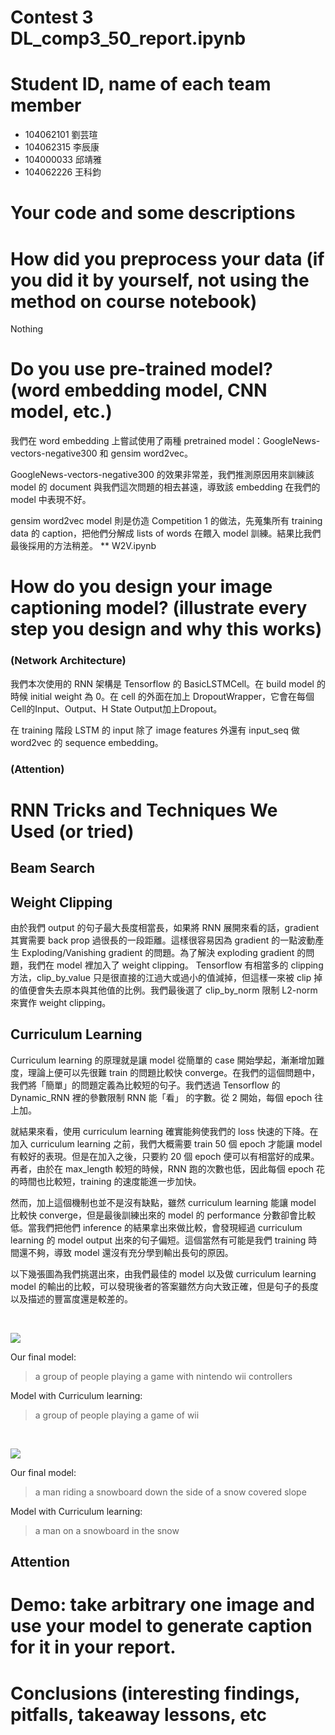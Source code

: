 # Contest 3 DL_comp3_50_report.ipynb

# Student ID, name of each team member
- 104062101 劉芸瑄
- 104062315 李辰康
- 104000033 邱靖雅
- 104062226 王科鈞

# Your code and some descriptions


# How did you preprocess your data (if you did it by yourself, not using the method on course notebook)
Nothing

# Do you use pre-trained model? (word embedding model, CNN model, etc.) 
我們在 word embedding 上嘗試使用了兩種 pretrained model：GoogleNews-vectors-negative300 和  gensim word2vec。

GoogleNews-vectors-negative300 的效果非常差，我們推測原因用來訓練該 model 的 document 與我們這次問題的相去甚遠，導致該 embedding 在我們的 model 中表現不好。

gensim word2vec model 則是仿造 Competition 1 的做法，先蒐集所有 training data 的 caption，把他們分解成 lists of words 在餵入 model 訓練。結果比我們最後採用的方法稍差。
** W2V.ipynb

# How do you design your image captioning model? (illustrate every step you design and why this works)

### (Network Architecture)
<a id='RNN-Cell'></a>

我們本次使用的 RNN 架構是 Tensorflow 的 BasicLSTMCell。在 build model 的時候 initial weight 為 0。在 cell 的外面在加上 DropoutWrapper，它會在每個Cell的Input、Output、H State Output加上Dropout。

在 training 階段 LSTM 的 input 除了 image features 外還有 input_seq 做 word2vec 的 sequence embedding。

### (Attention)



# RNN Tricks and Techniques We Used (or tried)

## Beam Search


## Weight Clipping

由於我們 output 的句子最大長度相當長，如果將 RNN 展開來看的話，gradient 其實需要 back prop 過很長的一段距離。這樣很容易因為 gradient 的一點波動產生 Exploding/Vanishing gradient 的問題。為了解決 exploding gradient 的問題，我們在 model 裡加入了 weight clipping。
Tensorflow 有相當多的 clipping 方法，clip_by_value 只是很直接的江過大或過小的值減掉，但這樣一來被 clip 掉的值便會失去原本與其他值的比例。我們最後選了 clip_by_norm 限制 L2-norm 來實作 weight clipping。

## Curriculum Learning

Curriculum learning 的原理就是讓 model 從簡單的 case 開始學起，漸漸增加難度，理論上便可以先很難 train 的問題比較快 converge。在我們的這個問題中，我們將「簡單」的問題定義為比較短的句子。我們透過 Tensorflow 的 Dynamic_RNN 裡的參數限制 RNN 能「看」 的字數。從 2 開始，每個 epoch 往上加。

就結果來看，使用 curriculum learning 確實能夠使我們的 loss 快速的下降。在加入 curriculum learning 之前，我們大概需要 train 50 個 epoch 才能讓 model 有較好的表現。但是在加入之後，只要約 20 個 epoch 便可以有相當好的成果。再者，由於在 max_length 較短的時候，RNN 跑的次數也低，因此每個 epoch 花的時間也比較短，training 的速度能進一步加快。

然而，加上這個機制也並不是沒有缺點，雖然 curriculum learning 能讓 model 比較快 converge，但是最後訓練出來的 model 的 performance 分數卻會比較低。當我們把他們 inference 的結果拿出來做比較，會發現經過 curriculum learning 的 model output 出來的句子偏短。這個當然有可能是我們 training 時間還不夠，導致 model 還沒有充分學到輸出長句的原因。

以下幾張圖為我們挑選出來，由我們最佳的 model 以及做 curriculum learning model 的輸出的比較，可以發現後者的答案雖然方向大致正確，但是句子的長度以及描述的豐富度還是較差的。

<br/>

![](https://i.imgur.com/c5BjsOy.jpg)

Our final model:
> a group of people playing a game with nintendo wii controllers

Model with Curriculum learning:
> a group of people playing a game of wii

<br/>

![](https://i.imgur.com/hkm4VsL.jpg)

Our final model:
> a man riding a snowboard down the side of a snow covered slope

Model with Curriculum learning:
> a man on a snowboard in the snow

## Attention


# Demo: take arbitrary one image and use your model to generate caption for it in your report.




# Conclusions (interesting findings, pitfalls, takeaway lessons, etc

